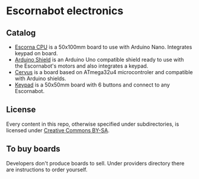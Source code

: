
# Escornabot electronics

## Catalog

- [Escorna CPU][CPU01] is a 50x100mm board to use with Arduino Nano. Integrates
  keypad on board.
- [Arduino Shield][ARD01] is an Arduino Uno compatible shield ready to use
  with the Escornabot's motors and also integrates a keypad.
- [Cervus][CER01] is a board based on ATmega32u4 microcontroler and compatible
  with Arduino shields.
- [Keypad][KEY01] is a 50x50mm board with 6 buttons and connect to any 
  Escornabot.


## License

Every content in this repo, otherwise specified under subdirectories, is 
licensed under [Creative Commons BY-SA](LICENSE).


## To buy boards

Developers don't produce boards to sell. Under providers directory there are
instructions to order yourself.

[CPU01]: EscornaCPU
[ARD01]: ArduinoShield
[CER01]: Cervus
[KEY01]: Keypad
